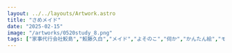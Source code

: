 ```yaml
---
layout: ../../layouts/Artwork.astro
title: "さめメイド"
date: "2025-02-15"
image: "/artworks/0520study_8.png"
tags: ["家事代行会社鮫島","鮫藤久白","メイド","よそのこ","伺か","かんたん絵","モエチャッカファイア","お気に入り"]
---
```


